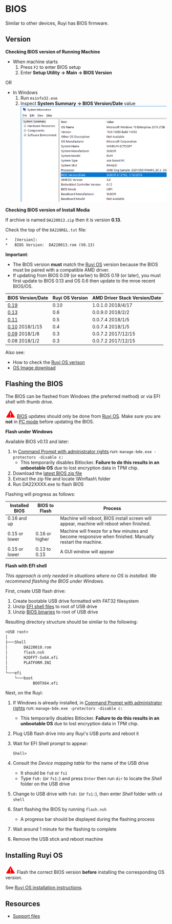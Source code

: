 # BIOS

Similar to other devices, Ruyi has BIOS firmware.

## Version

__Checking BIOS version of Running Machine__

- When machine starts
    1. Press `F2` to enter BIOS setup
    1. Enter __Setup Utility -> Main -> BIOS Version__

OR

- In Windows
    1. Run `msinfo32.exe`
    1. Inspect __System Summary -> BIOS Version/Date__ value  
    ![](/docs/img/msinfo32_bios.png)

__Checking BIOS version of Install Media__

If archive is named `DA220013.zip` then it is version __0.13__.

Check the top of the `DA220REL.txt` file:
```
*   [Version]:
*   BIOS Version:  DA220013.rom (V0.13)
```

__Important__:

- The BIOS version __must__ match the [Ruyi OS](os.md) version because the BIOS must be paired with a compatible AMD driver.
- If updating from BIOS 0.09 (or earlier) to BIOS 0.19 (or later), you must first update to BIOS 0.13 and OS 0.6 then update to the mroe recent BIOS/OS.

| BIOS Version/Date | Ruyi OS Version | AMD Driver Stack Version/Date
|-|-|-
| [0.19](https://bitbucket.org/playruyi/support/raw/master/files/bios/DA220019.zip) | 0.10 | 1.0.1.0 2018/4/17
| [0.13](https://bitbucket.org/playruyi/support/raw/master/files/bios/DA220013.zip) | 0.6 | 0.0.9.0 2018/2/2
| [0.11](https://bitbucket.org/playruyi/support/raw/master/files/bios/DA220011.zip) | 0.5 | 0.0.7.4 2018/1/5
| [0.10](https://bitbucket.org/playruyi/support/raw/master/files/bios/DA220010.zip) 2018/1/15 | 0.4 | 0.0.7.4 2018/1/5
| [0.09](https://bitbucket.org/playruyi/support/raw/master/files/bios/DA220009.zip) 2018/1/8 | 0.3 | 0.0.7.2 2017/12/15
| 0.08 2018/1/2 | 0.3 | 0.0.7.2 2017/12/15

Also see:

- How to check the [Ruyi OS verison](os.md#Version)
- [OS Image download](http://dev.playruyi.com/uservices)

## Flashing the BIOS

The BIOS can be flashed from Windows (the preferred method) or via EFI shell with thumb drive.

![](/docs/img/warning.png) [BIOS](bios.md) updates should only be done from [Ruyi OS](os.md).  Make sure you are __not__ in [PC mode](pc_mode.md) before updating the BIOS.

__Flash under Windows__

Available BIOS v0.13 and later:

1. In [Command Prompt with administrator rights](https://technet.microsoft.com/en-us/library/cc947813(v=ws.10).aspx) run: `manage-bde.exe -protectors -disable c:`
    - This temporarily disables Bitlocker.  __Failure to do this results in an unbootable OS__ due to lost encryption data in TPM chip.
1. Download the [latest BIOS zip file](https://bitbucket.org/playruyi/support/src/master/files/bios/)
1. Extract the zip file and locate \Winflash\ folder
1. Run DA22XXXX.exe to flash BIOS

Flashing will progress as follows:

| Installed BIOS | BIOS to Flash | Process
|-|-|-
| 0.16 and up | | Machine will reboot, BIOS install screen will appear, machine will reboot when finished.
| 0.15 or lower | 0.16 or higher | Machine will freeze for a few minutes and become responsive when finished.  Manually restart the machine.
| 0.15 or lower | 0.13 to 0.15 | A GUI window will appear

__Flash with EFI shell__

_This approach is only needed in situations where no OS is installed.  We recommend flashing the BIOS under Windows._

First, create USB flash drive:

1. Create bootable USB drive formatted with FAT32 filesystem
1. Unzip [EFI shell files](https://bitbucket.org/playruyi/support/raw/master/files/bios/efi.zip) to root of USB drive
1. Unzip [BIOS binaries](https://bitbucket.org/playruyi/support/src/master/files/bios/) to root of USB drive

Resulting directory structure should be similar to the following:
```
<USB root>
│
├───Shell
│       DA220010.rom
│       flash.nsh
│       H2OFFT-Sx64.efi
│       PLATFORM.INI
│
└───efi
    └───boot
            BOOTX64.efi
```

Next, on the Ruyi:

1. If Windows is already installed, in [Command Prompt with administrator rights](https://technet.microsoft.com/en-us/library/cc947813(v=ws.10).aspx) run: `manage-bde.exe -protectors -disable c:`
    - This temporarily disables Bitlocker.  __Failure to do this results in an unbootable OS__ due to lost encryption data in TPM chip.
1. Plug USB flash drive into any Ruyi's USB ports and reboot it
1. Wait for EFI Shell prompt to appear:

       Shell>

1. Consult the _Device mapping table_ for the name of the USB drive
    - It should be `fs0` or `fs1`
    - Type `fs0:` (or `fs1:`) and press `Enter` then run `dir` to locate the _Shell_ folder on the USB drive
1. Change to USB drive with `fs0:` (or `fs1:`), then enter _Shell_ folder with `cd shell`
1. Start flashing the BIOS by running `flash.nsh`
    - A progress bar should be displayed during the flashing process
1. Wait around 1 minute for the flashing to complete
1. Remove the USB stick and reboot machine

## Installing Ruyi OS

![](/docs/img/warning.png) Flash the correct BIOS version __before__ installing the corresponding OS version.

See [Ruyi OS installation instructions](os.md#Installation).

## Resources

- [Support files](https://bitbucket.org/playruyi/support/src/master/files/)